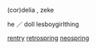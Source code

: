 (cor)delia , zeke

he ／ doll lesboygirlthing
  
[rentry](https://rentry.co/medpockets) [retrospring](https://retrospring.net/@catalan) [neospring](https://neospring.org/@catalan)
